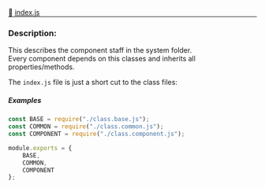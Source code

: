 <div class="mb-0">
    🔗 <a class="source-code" target="_blank"
        href="https://github.com/OpenHausIO/backend/blob/dev&#x2F;system&#x2F;component&#x2F;index.js">index.js</a>
</div>
<hr style="margin: 0 !important" />

<!-- CLASS -->

<!-- GENERAL -->
<!-- CLASS -->



<!-- METHODS -->
<!-- METHODS -->



<!-- DESCRIPTION -->

### Description:

This describes the component staff in the system folder.<br />
Every component depends on this classes and inherits all properties/methods.

The `index.js` file is just a short cut to the class files:


##### Examples
    
```js
const BASE = require("./class.base.js");
const COMMON = require("./class.common.js");
const COMPONENT = require("./class.component.js");

module.exports = {
    BASE,
    COMMON,
    COMPONENT
};
```

<!-- DESCRIPTION -->